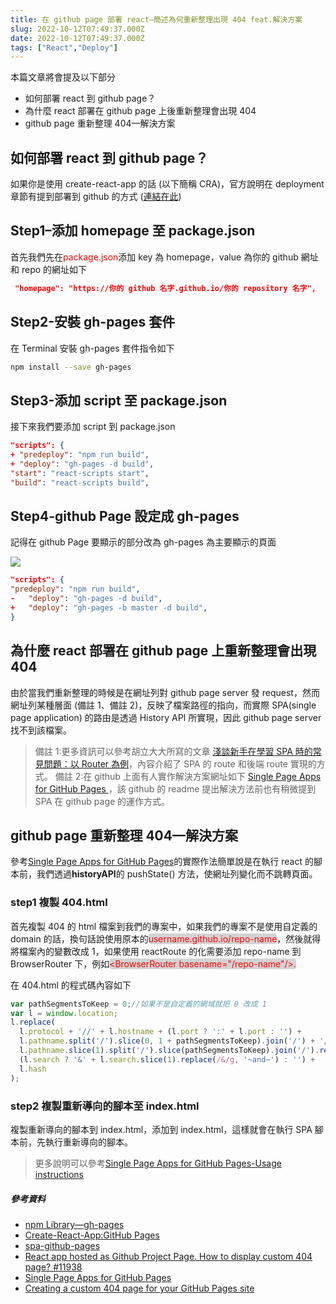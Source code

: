 ```yaml
---
title: 在 github page 部署 react—簡述為何重新整理出現 404 feat.解決方案
slug: 2022-10-12T07:49:37.000Z
date: 2022-10-12T07:49:37.000Z
tags: ["React","Deploy"]
---
```


<style> 
.rem25{
font-size:2.5rem;
}
.rem40{
font-size:4.0rem;
}
.red {
color:red;
}
.blue{
  color:blue;
}
.green{
  color:green;
}
.gray{
background-color:#D3D3D3;
}
.bdrs{
  border-radius: 4px;
}
</style>

本篇文章將會提及以下部分
- 如何部署 react 到 github page？
- 為什麼 react 部署在 github page 上後重新整理會出現 404
- github page 重新整理 404—解決方案

## 如何部署 react 到 github page？
如果你是使用 create-react-app 的話 (以下簡稱 CRA)，官方說明在 deployment 章節有提到部署到 github 的方式 ([連結在此](https://create-react-app.dev/docs/deployment/#github-pages))

## Step1–添加 homepage 至 package.json

首先我們先在<span class="red">package.json</span>添加 key 為 homepage，value 為你的 github 網址和 repo 的網址如下
```json
 "homepage": "https://你的 github 名字.github.io/你的 repository 名字",
```
## Step2-安裝 gh-pages 套件
在 Terminal 安裝 gh-pages 套件指令如下
```bash
npm install --save gh-pages
```

## Step3-添加 script 至 package.json
接下來我們要添加 script 到 package.json
```json
"scripts": {
+ "predeploy": "npm run build",
+ "deploy": "gh-pages -d build",
"start": "react-scripts start",
"build": "react-scripts build",
```
## Step4-github Page 設定成 gh-pages

記得在 github Page 要顯示的部分改為 gh-pages 為主要顯示的頁面

![](https://i.imgur.com/mEjZirM.png)

```json
"scripts": {
"predeploy": "npm run build",
-   "deploy": "gh-pages -d build",
+   "deploy": "gh-pages -b master -d build",
}
```

## 為什麼 react 部署在 github page 上重新整理會出現 404
由於當我們重新整理的時候是在網址列對 github page server 發 request，然而網址列某種層面 (備註 1、備註 2)，反映了檔案路徑的指向，而實際 SPA(single page application) 的路由是透過 History API 所實現，因此 github page server 找不到該檔案。

> 備註 1:更多資訊可以參考胡立大大所寫的文章 [淺談新手在學習 SPA 時的常見問題：以 Router 為例](https://blog.huli.tw/2019/09/18/spa-common-problem-about-router/)，內容介紹了 SPA 的 route 和後端 route 實現的方式。
> 備註 2:在 github 上面有人實作解決方案網址如下
> [Single Page Apps for GitHub Pages
](https://github.com/rafgraph/spa-github-pages#how-it-works)，該 github 的 readme 提出解決方法前也有稍微提到 SPA 在 github page 的運作方式。

## github page 重新整理 404—解決方案

參考[Single Page Apps for GitHub Pages](https://github.com/rafgraph/spa-github-pages#how-it-works)的實際作法簡單說是在執行 react 的腳本前，我們透過**historyAPI**的 pushState() 方法，使網址列變化而不跳轉頁面。

### step1 複製 404.html

首先複製 404 的 html 檔案到我們的專案中，如果我們的專案不是使用自定義的 domain 的話，換句話說使用原本的<span class="red gray bdrs">username.github.io/repo-name</span>，然後就得將檔案內的變數改成 1，如果使用 reactRoute 的化需要添加 repo-name 到 BrowserRouter 下，例如<span class="red gray bdrs">&lt;BrowserRouter basename="/repo-name"/&gt;.</span>

在 404.html 的程式碼內容如下
```javascript
var pathSegmentsToKeep = 0;//如果不是自定義的網域就把 0 改成 1
var l = window.location;
l.replace(
  l.protocol + '//' + l.hostname + (l.port ? ':' + l.port : '') +
  l.pathname.split('/').slice(0, 1 + pathSegmentsToKeep).join('/') + '/?/' +
  l.pathname.slice(1).split('/').slice(pathSegmentsToKeep).join('/').replace(/&/g, '~and~') +
  (l.search ? '&' + l.search.slice(1).replace(/&/g, '~and~') : '') +
  l.hash
);
```

### step2 複製重新導向的腳本至 index.html
複製重新導向的腳本到 index.html，添加到 index.html，這樣就會在執行 SPA 腳本前，先執行重新導向的腳本。

> 更多說明可以參考[Single Page Apps for GitHub Pages-Usage instructions](https://github.com/rafgraph/spa-github-pages#usage-instructions)

##### 參考資料
 - [npm Library—gh-pages](https://www.npmjs.com/package/gh-pages)
 - [Create-React-App:GitHub Pages](https://create-react-app.dev/docs/deployment/#github-pages)
 - [spa-github-pages](https://github.com/rafgraph/spa-github-pages#usage-instructions)
 - [React app hosted as Github Project Page. How to display custom 404 page? #11938](https://github.com/facebook/create-react-app/discussions/11938)
 - [Single Page Apps for GitHub Pages](https://github.com/rafgraph/spa-github-pages)
 - [Creating a custom 404 page for your GitHub Pages site](https://docs.github.com/en/pages/getting-started-with-github-pages/creating-a-custom-404-page-for-your-github-pages-site)